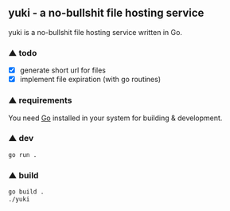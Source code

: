 ## yuki - a no-bullshit file hosting service

yuki is a no-bullshit file hosting service written in Go.

### ▲ todo
- [x] generate short url for files
- [x] implement file expiration (with go routines)

### ▲ requirements

You need [Go](https://go.dev/) installed in your system for building & development.

### ▲ dev

```bash
go run .
```
### ▲ build 

```bash
go build .
./yuki
```
